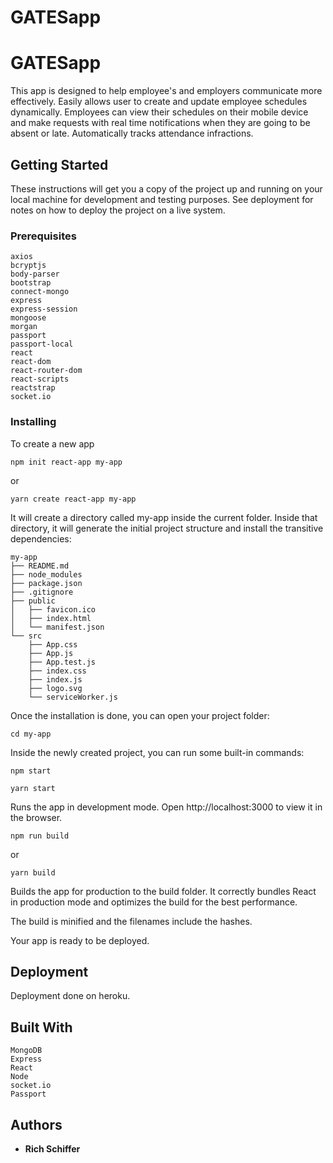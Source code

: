 # GATESapp
# GATESapp

This app is designed to help employee's and employers communicate more effectively. Easily allows user to create and update employee schedules dynamically. Employees can view their schedules on their mobile device and make requests with real time notifications when they are going to be absent or late. Automatically tracks attendance infractions.

## Getting Started

These instructions will get you a copy of the project up and running on your local machine for development and testing purposes. See deployment for notes on how to deploy the project on a live system.

### Prerequisites

```
axios
bcryptjs
body-parser
bootstrap
connect-mongo
express
express-session
mongoose
morgan
passport
passport-local
react
react-dom
react-router-dom
react-scripts
reactstrap
socket.io
```

### Installing

To create a new app

```
npm init react-app my-app
```

or

```
yarn create react-app my-app
```

It will create a directory called my-app inside the current folder.
Inside that directory, it will generate the initial project structure and install the transitive dependencies:

```
my-app
├── README.md
├── node_modules
├── package.json
├── .gitignore
├── public
│   ├── favicon.ico
│   ├── index.html
│   └── manifest.json
└── src
    ├── App.css
    ├── App.js
    ├── App.test.js
    ├── index.css
    ├── index.js
    ├── logo.svg
    └── serviceWorker.js
```
Once the installation is done, you can open your project folder:

```
cd my-app
```

Inside the newly created project, you can run some built-in commands:

```
npm start
```

```
yarn start
```
Runs the app in development mode.
Open http://localhost:3000 to view it in the browser.


```
npm run build
```
or
```
yarn build
```

Builds the app for production to the build folder.
It correctly bundles React in production mode and optimizes the build for the best performance.

The build is minified and the filenames include the hashes.

Your app is ready to be deployed.

## Deployment

Deployment done on heroku.

## Built With
```
MongoDB
Express
React
Node
socket.io
Passport
```

## Authors

* **Rich Schiffer** 


